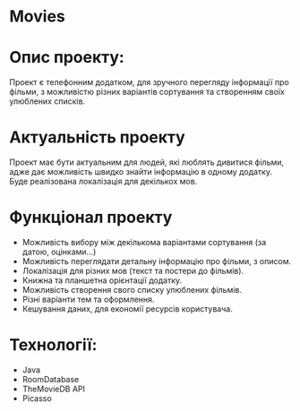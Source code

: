 # Movies
# Опис проекту:
Проект є телефонним додатком, для зручного перегляду інформації про фільми, з можливістю різних варіантів сортування та створенням своїх улюблених списків.
# Актуальність проекту
Проект має бути актуальним для людей, які люблять дивитися фільми, адже дає можливість швидко знайти інформацію в одному додатку. Буде реалізована локалізація для декількох мов.
# Функціонал проекту
* Можливість вибору між декількома варіантами сортування (за датою, оцінками...) 
* Можливість переглядати детальну інформацію про фільми, з описом.
* Локалізація для різних мов (текст та постери до фільмів).
* Книжна та планшетна орієнтації додатку.
* Можливість створення свого списку улюблених фільмів.
* Різні варіанти тем та оформлення.
* Кешування даних, для економії ресурсів користувача.
# Технології:
* Java
* RoomDatabase
* TheMovieDB API
* Picasso
# 
